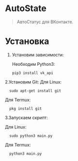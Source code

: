# AutoState
> АвтоСтатус для ВКонтакте. 

# Установка
1. Установим зависимости:

   Необходим Python3:
   
   
      ```pip3 install vk_api```
  

2.Установим Git:
   Для Linux:

      sudo apt-get install git

   Для Termux:

      pkg install git
      
3.Запускаем скрипт:

   Для Linux:
   
      sudo python3 main.py
      
      
   Для Termux:
   
      python3 main.py
      
   
   
